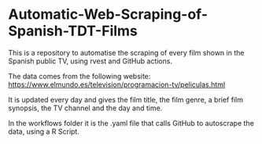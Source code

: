 # Automatic-Web-Scraping-of-Spanish-TDT-Films
This is a repository to automatise the scraping of every film shown in the Spanish public TV, using rvest and GitHub actions.

The data comes from the following website: https://www.elmundo.es/television/programacion-tv/peliculas.html

It is updated every day and gives the film title, the film genre, a brief film synopsis, the TV channel and the day and time.

In the workflows folder it is the .yaml file that calls GitHub to autoscrape the data, using a R Script.
